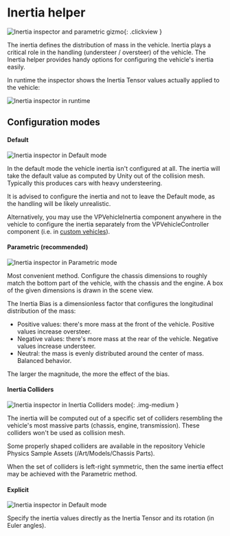 # Inertia helper

![Inertia inspector and parametric gizmo](/img/blocks/vpp-inertia-inspector-parametric-gizmo.png){: .clickview }

The inertia defines the distribution of mass in the vehicle. Inertia plays a critical role in the
handling (understeer / oversteer) of the vehicle. The Inertia helper provides handy options for
configuring the vehicle's inertia easily.

In runtime the inspector shows the Inertia Tensor values actually applied to the vehicle:

![Inertia inspector in runtime](/img/blocks/vpp-inertia-inspector-parametric-runtime.png)

## Configuration modes

#### Default

![Inertia inspector in Default mode](/img/blocks/vpp-inertia-inspector-default.png)

In the default mode the vehicle inertia isn't configured at all. The inertia will take the default
value as computed by Unity out of the collision mesh. Typically this produces cars with heavy
understeering.

It is advised to configure the inertia and not to leave the Default mode, as the handling will be
likely unrealistic.

Alternatively, you may use the VPVehicleInertia component anywhere in the vehicle to configure the
inertia separately from the VPVehicleController component (i.e. in [custom vehicles](/advanced/custom-vehicles)).

#### Parametric (recommended)

![Inertia inspector in Parametric mode](/img/blocks/vpp-inertia-inspector-parametric.png)

Most convenient method. Configure the chassis dimensions to roughly match the bottom part of the
vehicle, with the chassis and the engine. A box of the given dimensions is drawn in the scene view.

The Inertia Bias is a dimensionless factor that configures the longitudinal distribution of the mass:

- Positive values: there's more mass at the front of the vehicle. Positive values increase oversteer.
- Negative values: there's more mass at the rear of the vehicle. Negative values increase understeer.
- Neutral: the mass is evenly distributed around the center of mass. Balanced behavior.

The larger the magnitude, the more the effect of the bias.

#### Inertia Colliders

![Inertia inspector in Inertia Colliders mode](/img/blocks/vpp-inertia-inspector-colliders-gizmo.png){: .img-medium }

The inertia will be computed out of a specific set of colliders resembling the vehicle's most
massive parts (chassis, engine, transmission). These colliders won't be used as collision mesh.

Some properly shaped colliders are available in the repository Vehicle Physics Sample Assets
(/Art/Models/Chassis Parts).

When the set of colliders is left-right symmetric, then the same inertia effect may be achieved
with the Parametric method.

#### Explicit

![Inertia inspector in Default mode](/img/blocks/vpp-inertia-inspector-explicit.png)

Specify the inertia values directly as the Inertia Tensor and its rotation (in Euler angles).